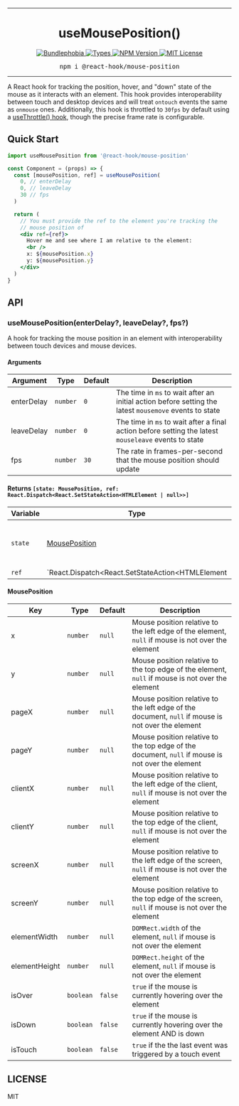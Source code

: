 <hr>
<div align="center">
  <h1 align="center">
    useMousePosition()
  </h1>
</div>

<p align="center">
  <a href="https://bundlephobia.com/result?p=@react-hook/mouse-position">
    <img alt="Bundlephobia" src="https://img.shields.io/bundlephobia/minzip/@react-hook/mouse-position?style=for-the-badge&labelColor=24292e">
  </a>
  <a aria-label="Types" href="https://www.npmjs.com/package/@react-hook/mouse-position">
    <img alt="Types" src="https://img.shields.io/npm/types/@react-hook/mouse-position?style=for-the-badge&labelColor=24292e">
  </a>
  <a aria-label="NPM version" href="https://www.npmjs.com/package/@react-hook/mouse-position">
    <img alt="NPM Version" src="https://img.shields.io/npm/v/@react-hook/mouse-position?style=for-the-badge&labelColor=24292e">
  </a>
  <a aria-label="License" href="https://jaredlunde.mit-license.org/">
    <img alt="MIT License" src="https://img.shields.io/npm/l/@react-hook/mouse-position?style=for-the-badge&labelColor=24292e">
  </a>
</p>

<pre align="center">npm i @react-hook/mouse-position</pre>
<hr>

A React hook for tracking the position, hover, and "down" state of the mouse as it interacts
with an element. This hook provides interoperability between touch and desktop devices and will treat
`ontouch` events the same as `onmouse` ones. Additionally, this hook is throttled to `30fps` by default
using a [useThrottle() hook](https://github.com/jaredLunde/react-hook/tree/master/packages/throttle),
though the precise frame rate is configurable.

## Quick Start

```jsx harmony
import useMousePosition from '@react-hook/mouse-position'

const Component = (props) => {
  const [mousePosition, ref] = useMousePosition(
    0, // enterDelay
    0, // leaveDelay
    30 // fps
  )

  return (
    // You must provide the ref to the element you're tracking the
    // mouse position of
    <div ref={ref}>
      Hover me and see where I am relative to the element:
      <br />
      x: ${mousePosition.x}
      y: ${mousePosition.y}
    </div>
  )
}
```

## API

### useMousePosition(enterDelay?, leaveDelay?, fps?)

A hook for tracking the mouse position in an element with interoperability between touch
devices and mouse devices.

#### Arguments

| Argument   | Type     | Default | Description                                                                                            |
| ---------- | -------- | ------- | ------------------------------------------------------------------------------------------------------ |
| enterDelay | `number` | `0`     | The time in `ms` to wait after an initial action before setting the latest `mousemove` events to state |
| leaveDelay | `number` | `0`     | The time in `ms` to wait after a final action before setting the latest `mouseleave` events to state   |
| fps        | `number` | `30`    | The rate in frames-per-second that the mouse position should update                                    |

#### Returns `[state: MousePosition, ref: React.Dispatch<React.SetStateAction<HTMLElement | null>>]`

| Variable | Type                                                       | Description                                                                      |
| -------- | ---------------------------------------------------------- | -------------------------------------------------------------------------------- |
| `state`  | [MousePosition](#mouseposition)                            | The mouse position data for the ref'd element                                    |
| `ref`    | `React.Dispatch<React.SetStateAction<HTMLElement | null>>` | The ref you have to provide to the element you're tracking the mouse position of |

#### MousePosition

| Key           | Type      | Default | Description                                                                                       |
| ------------- | --------- | ------- | ------------------------------------------------------------------------------------------------- |
| x             | `number`  | `null`  | Mouse position relative to the left edge of the element, `null` if mouse is not over the element  |
| y             | `number`  | `null`  | Mouse position relative to the top edge of the element, `null` if mouse is not over the element   |
| pageX         | `number`  | `null`  | Mouse position relative to the left edge of the document, `null` if mouse is not over the element |
| pageY         | `number`  | `null`  | Mouse position relative to the top edge of the document, `null` if mouse is not over the element  |
| clientX       | `number`  | `null`  | Mouse position relative to the left edge of the client, `null` if mouse is not over the element   |
| clientY       | `number`  | `null`  | Mouse position relative to the top edge of the client, `null` if mouse is not over the element    |
| screenX       | `number`  | `null`  | Mouse position relative to the left edge of the screen, `null` if mouse is not over the element   |
| screenY       | `number`  | `null`  | Mouse position relative to the top edge of the screen, `null` if mouse is not over the element    |
| elementWidth  | `number`  | `null`  | `DOMRect.width` of the element, `null` if mouse is not over the element                           |
| elementHeight | `number`  | `null`  | `DOMRect.height` of the element, `null` if mouse is not over the element                          |
| isOver        | `boolean` | `false` | `true` if the mouse is currently hovering over the element                                        |
| isDown        | `boolean` | `false` | `true` if the mouse is currently hovering over the element AND is down                            |
| isTouch       | `boolean` | `false` | `true` if the the last event was triggered by a touch event                                       |

## LICENSE

MIT
